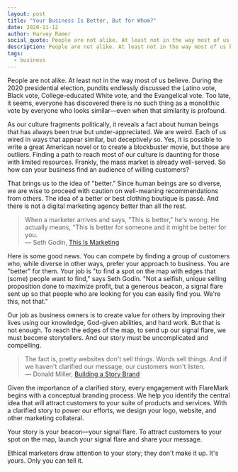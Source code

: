 ```yaml
---
layout: post
title: "Your Business Is Better, But for Whom?"
date: 2020-11-12
author: Harvey Ramer
social_quote: People are not alike. At least not in the way most of us believe. During the 2020 presidential election, pundits endlessly discussed the Latino vote, Black vote, College-educated White vote, and the Evangelical vote. Too late, it seems, everyone has discovered there is no such thing as a monolithic vote by everyone who looks similar—even when that similarity is profound.
description: People are not alike. At least not in the way most of us believe. What is better for you may not be better for me.
tags:
  - business
---
```


People are not alike. At least not in the way most of us believe. During the 2020 presidential election, pundits endlessly discussed the Latino vote, Black vote, College-educated White vote, and the Evangelical vote. Too late, it seems, everyone has discovered there is no such thing as a monolithic vote by everyone who looks similar—even when that similarity is profound.

As our culture fragments politically, it reveals a fact about human beings that has always been true but under-appreciated. We are weird. Each of us wired in ways that appear similar, but deceptively so. Yes, it is possible to write a great American novel or to create a blockbuster movie, but those are outliers. Finding a path to reach most of our culture is daunting for those with limited resources. Frankly, the mass market is already well-served. So how can your business find an audience of willing customers?

That brings us to the idea of "better." Since human beings are so diverse, we are wise to proceed with caution on well-meaning recommendations from others. The idea of a better or best clothing boutique is passé. And there is not a digital marketing agency better than all the rest.

> When a marketer arrives and says, "This is better," he's wrong. He actually means, "This is better for someone and it might be better for you.  
> — Seth Godin, [This Is Marketing](https://seths.blog/tim/)

Here is some good news. You can compete by finding a group of customers who, while diverse in other ways, prefer your approach to business. You are "better" for them. Your job is "to find a spot on the map with edges that (some) people want to find," says Seth Godin. "Not a selfish, unique selling proposition done to maximize profit, but a generous beacon, a signal flare sent up so that people who are looking for you can easily find you. We're this, not that."

Our job as business owners is to create value for others by improving their lives using our knowledge, God-given abilities, and hard work. But that is not enough. To reach the edges of the map, to send up our signal flare, we must become storytellers. And our story must be uncomplicated and compelling.

> The fact is, pretty websites don't sell things. Words sell things. And if we haven't clarified our message, our customers won't listen.  
> — Donald Miller, [Building a Story Brand](https://buildingastorybrand.com/)

Given the importance of a clarified story, every engagement with FlareMark begins with a conceptual branding process. We help you identify the central idea that will attract customers to your suite of products and services. With a clarified story to power our efforts, we design your logo, website, and other marketing collateral.

Your story is your beacon—your signal flare. To attract customers to your spot on the map, launch your signal flare and share your message.

Ethical marketers draw attention to your story; they don't make it up. It's yours. Only you can tell it.
